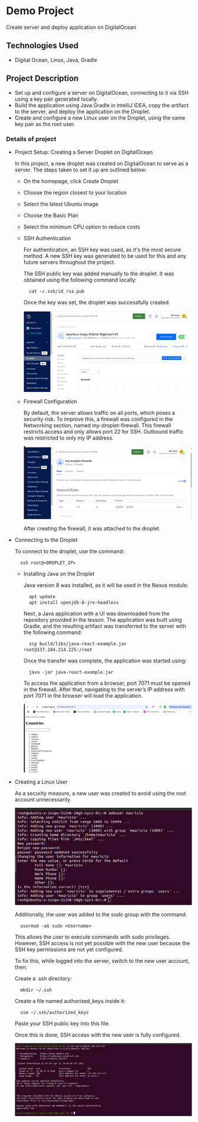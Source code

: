 # Demo Project

Create server and deploy application on DigitalOcean

## Technologies Used

- Digital Ocean, Linux, Java, Gradle

## Project Description

- Set up and configure a server on DigitalOcean, connecting to it via SSH using a key pair generated locally.
- Build the application using Java Gradle in IntelliJ IDEA, copy the artifact to the server, and deploy the application on the Droplet.
- Create and configure a new Linux user on the Droplet, using the same key pair as the root user.

### Details of project

- Project Setup: Creating a Server Droplet on DigitalOcean

  In this project, a new droplet was created on DigitalOcean to serve as a server. The steps taken to set it up are outlined below:

    - On the homepage, click Create Droplet

    - Choose the region closest to your location

    - Select the latest Ubuntu image

    - Choose the Basic Plan

    - Select the minimum CPU option to reduce costs

  - SSH Authentication

    For authentication, an SSH key was used, as it's the most secure method. A new SSH key was generated to be used for this and any future servers throughout the project.

    The SSH public key was added manually to the droplet. It was obtained using the following command locally:

    ```
      cat ~/.ssh/id_rsa.pub
    ```

    Once the key was set, the droplet was successfully created.

    ![Diagram](./images/image1.png)

  - Firewall Configuration

    By default, the server allows traffic on all ports, which poses a security risk. To improve this, a firewall was configured in the Networking section, named my-droplet-firewall. This firewall restricts access and only allows port 22 for SSH. Outbound traffic was restricted to only my IP address.

    ![Diagram](./images/image2.png)

    After creating the firewall, it was attached to the droplet.

- Connecting to the Droplet

  To connect to the droplet, use the command:

  ```
    ssh root@<DROPLET_IP>
  ```

  - Installing Java on the Droplet

    Java version 8 was installed, as it will be used in the Nexus module:

    ```
      apt update
      apt install openjdk-8-jre-headless
    ```
    Next, a Java application with a UI was downloaded from the repository provided in the lesson. The application was built using Gradle, and the resulting artifact was transferred to the server with the following command:

    ```
      scp build/libs/java-react-example.jar root@137.184.214.225:/root
    ```
    Once the transfer was complete, the application was started using:

    ```
      java -jar java-react-example.jar
    ```

    To access the application from a browser, port 7071 must be opened in the firewall. After that, navigating to the server’s IP address with port 7071 in the browser will load the application.

    ![Diagram](./images/image3.png)

- Creating a Linux User

  As a security measure, a new user was created to avoid using the root account unnecessarily.

  ![Diagram](./images/image4.png)

  Additionally, the user was added to the sudo group with the command:

  ```
    usermod -aG sudo <Username>
  ```

  This allows the user to execute commands with sudo privileges. However, SSH access is not yet possible with the new user because the SSH key permissions are not yet configured.

  To fix this, while logged into the server, switch to the new user account, then:

  Create a .ssh directory:

  ```
    mkdir ~/.ssh
  ```

  Create a file named authorized_keys inside it:

  ```
    vim ~/.ssh/authorized_keys
  ```

  Paste your SSH public key into this file.

  Once this is done, SSH access with the new user is fully configured.
  
  ![Diagram](./images/image5.png)
